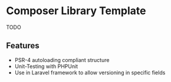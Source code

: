 Composer Library Template
=========================

TODO

Features
--------

* PSR-4 autoloading compliant structure
* Unit-Testing with PHPUnit
* Use in Laravel framework to allow versioning in specific fields
